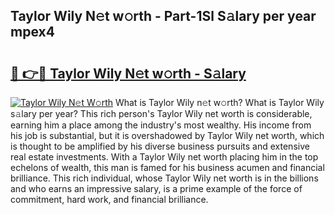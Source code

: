 ## Taylor Wily N𝚎t w𝚘rth - Part-1Sl S𝚊lary per year mpex4

# <h2><a href="http://gc1hk2.nevu.top/?p=Taylor+Wily">🔗 👉🔴 Taylor Wily N𝚎t w𝚘rth - S𝚊lary</a></h2>

[![Taylor Wily N𝚎t W𝚘rth](https://i.imgur.com/Oavwk0R.jpeg)](http://gc1hk2.nevu.top/?p=Taylor+Wily)
What is Taylor Wily n𝚎t w𝚘rth? What is Taylor Wily s𝚊lary per year?
This rich person's Taylor Wily net worth is considerable, earning him a place among the industry's most wealthy. His income from his job is substantial, but it is overshadowed by Taylor Wily net worth, which is thought to be amplified by his diverse business pursuits and extensive real estate investments. With a Taylor Wily net worth placing him in the top echelons of wealth, this man is famed for his business acumen and financial brilliance. This rich individual, whose Taylor Wily net worth is in the billions and who earns an impressive salary, is a prime example of the force of commitment, hard work, and financial brilliance.
